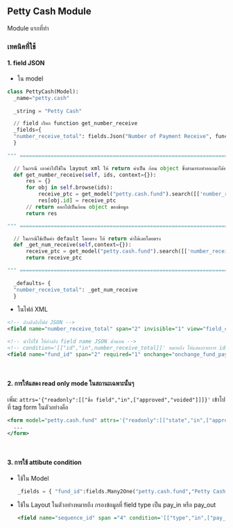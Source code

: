 ## Petty Cash Module
Module แรกที่ทำ

### เทคนิคที่ใช้
#### 1. field JSON
  - ใน model
  ```python
  class PettyCash(Model):
    _name="petty.cash"
    
    _string = "Petty Cash"
  
    // field เรียก function get_number_receive
    _fields={
    "number_receive_total": fields.Json("Number of Payment Receive", function="get_number_receive"),
    }
    
""" ============================================================================== """

    // ในกรณี เอาค่าไปใช้ใน layout xml ให้ return ค่าเป็น ก้อน object ซึ่งสามารถทำออกมาได้หลาย function
    def get_number_receive(self, ids, context={}):
        res = {}
        for obj in self.browse(ids):
            receive_ptc = get_model("petty.cash.fund").search([['number_receive', '!=', None]])
            res[obj.id] = receive_ptc
        // return ออกไปเป็นก้อน object ของข้อมูล
        return res

""" ============================================================================== """

    // ในกรณีใช้เป็นค่า default โดยตรง ให้ return ค่าได้เลยโดยตรง
    def _get_num_receive(self,context={}):
        receive_ptc = get_model("petty.cash.fund").search([['number_receive', '!=', None]])
        return receive_ptc

""" ============================================================================== """
    
    _defaults= {
    "number_receive_total": _get_num_receive
    }
  ```
  
  - ในไฟล์ XML
  ```xml
  <!-- อ้างอิงถึงไฟล์ JSON -->
  <field name="number_receive_total" span="2" invisible="1" view="field_code"/>
  
  <!-- นำไปใช้ ให้อ้างอิง field name JSON ด้านบน -->
  <!-- condition='[["id","in",number_receive_total]]' หมายถึง ให้แสดงรายการ id ที่มี Receive Petty Cash อยู่ -->
  <field name="fund_id" span="2" required="1" onchange="onchange_fund_pay" condition='[["id","in",number_receive_total]]'/>
  ```
  <br/>
  
  #### 2. การให้แสดง read only mode ในสถานะเฉพาะนั้นๆ
  เพิ่ม:
  ` attrs='{"readonly":[["ชื่อ field","in",["approved","voided"]]]}' `
  เข้าไปที่ tag form ในตัวอย่างคือ 
  
  ```xml
  <form model="petty.cash.fund" attrs='{"readonly":[["state","in",["approved","voided"]]]}' show_company="1">
    ...
  </form>
  ```
  <br/>
  
  #### 3. การใช้ attibute condition
  - ใช้ใน Model
      ```python
      _fields = { "fund_id":fields.Many2One("petty.cash.fund","Petty Cash Fund", condition=[["state", "=", "approved"]], search=True), }
      ```
  - ใช้ใน Layout
    ในตัวอย่างหมายถึง กรองข้อมูลที่ field type เป็น pay_in หรือ pay_out
      ```xml
      <field name="sequence_id" span ="4" condition='[["type","in",["pay_in","pay_out"]]]' onchange="onchange_sequence"/>
      ```
